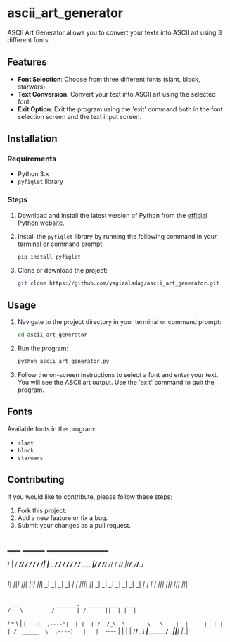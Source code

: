 # ascii_art_generator
ASCII Art Generator allows you to convert your texts into ASCII art using 3 different fonts.

## Features

- **Font Selection**: Choose from three different fonts (slant, block, starwars).
- **Text Conversion**: Convert your text into ASCII art using the selected font.
- **Exit Option**: Exit the program using the 'exit' command both in the font selection screen and the text input screen.

## Installation

### Requirements

- Python 3.x
- `pyfiglet` library

### Steps

1. Download and install the latest version of Python from the [official Python website](https://www.python.org/downloads/).
2. Install the `pyfiglet` library by running the following command in your terminal or command prompt:

    ```bash
    pip install pyfiglet
    ```

3. Clone or download the project:

    ```bash
    git clone https://github.com/yagizaladag/ascii_art_generator.git
    ```

## Usage

1. Navigate to the project directory in your terminal or command prompt:

    ```bash
    cd ascii_art_generator
    ```

2. Run the program:

    ```bash
    python ascii_art_generator.py
    ```

3. Follow the on-screen instructions to select a font and enter your text. You will see the ASCII art output. Use the 'exit' command to quit the program.

## Fonts

Available fonts in the program:

- `slant`
- `block`
- `starwars`

## Contributing

If you would like to contribute, please follow these steps:

1. Fork this project.
2. Add a new feature or fix a bug.
3. Submit your changes as a pull request.

##     ___   _____ ______________
   /   | / ___// ____/  _/  _/
  / /| | \__ \/ /    / / / /
 / ___ |___/ / /____/ /_/ /
/_/  |_/____/\____/___/___/


## 
_|_|      _|_|_|    _|_|_|  _|_|_|  _|_|_|
_|    _|  _|        _|          _|      _|
_|_|_|_|    _|_|    _|          _|      _|
_|    _|        _|  _|          _|      _|
_|    _|  _|_|_|      _|_|_|  _|_|_|  _|_|_|

## 
     ___           _______.  ______  __   __
    /   \         /       | /      ||  | |  |
   /  ^  \       |   (----`|  ,----'|  | |  |
  /  /_\  \       \   \    |  |     |  | |  |
 /  _____  \  .----)   |   |  `----.|  | |  |
/__/     \__\ |_______/     \______||__| |__|




